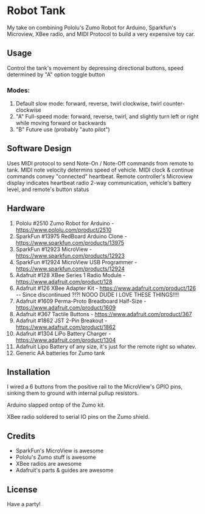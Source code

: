 # Robot Tank

My take on combining Pololu's Zumo Robot for Arduino, Sparkfun's Microview, XBee radio, and MIDI Protocol to build a very expensive toy car.

## Usage

Control the tank's movement by depressing directional buttons, speed determined by "A" option toggle button

### Modes:

1. Default slow mode:  forward, reverse, twirl clockwise, twirl counter-clockwise
2. "A" Full-speed mode:  forward, reverse, twirl, and slightly turn left or right while moving forward or backwards
3. "B" Future use (probably "auto pilot")

## Software Design

Uses MIDI protocol to send Note-On / Note-Off commands from remote to tank.  MIDI note velocity determins speed of vehicle.  MIDI clock & continue commands convey "connected" heartbeat.  Remote controller's Microview display indicates heartbeat radio 2-way communication, vehicle's battery level, and remote's button status

## Hardware

1. Pololu #2510 Zumo Robot for Arduino - https://www.pololu.com/product/2510
2. SparkFun #13975 RedBoard Arduino Clone - https://www.sparkfun.com/products/13975
3. SparkFun #12923 MicroView - https://www.sparkfun.com/products/12923
4. SparkFun #12924 MicroView USB Programmer - https://www.sparkfun.com/products/12924
5. Adafruit #128 XBee Series 1 Radio Module - https://www.adafruit.com/product/128
6. Adafruit #126 XBee Adapter Kit - https://www.adafruit.com/product/126  --  Since discontinued ?!?! NOOO DUDE I LOVE THESE THINGS!!!!
7. Adafruit #1609 Perma-Proto Breadboard Half-Size - https://www.adafruit.com/product/1609
8. Adafruit #367 Tactile Buttons - https://www.adafruit.com/product/367
9. Adafruit #1862 JST 2-Pin Breakout - https://www.adafruit.com/product/1862
10. Adafruit #1304 LiPo Battery Charger - https://www.adafruit.com/product/1304
11. Adafruit Lipo Battery of any size, it's just for the remote right so whatev.
12. Generic AA batteries for Zumo tank

## Installation

I wired a 6 buttons from the positive rail to the MicroView's GPIO pins, sinking them to ground with internal pullup resistors.

Arduino slapped ontop of the Zumo kit.

XBee radio soldered to serial IO pins on the Zumo shield.

## Credits

* SparkFun's MicroView is awesome
* Pololu's Zumo stuff is awesome
* XBee radios are awesome
* Adafruit's parts & guides are awesome

## License

Have a party!
